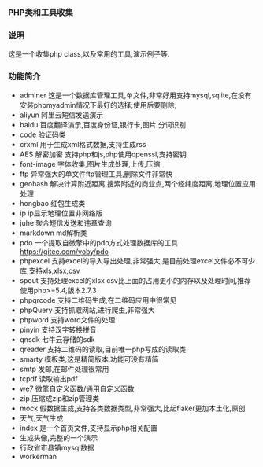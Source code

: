 ### PHP类和工具收集
### 说明
这是一个收集php class,以及常用的工具,演示例子等.
### 功能简介
- adminer 这是一个数据库管理工具,单文件,非常好用支持mysql,sqlite,在没有安装phpmyadmin情况下最好的选择;使用后要删除;
- aliyun 阿里云短信发送演示
- baidu 百度翻译演示,百度身份证,银行卡,图片,分词识别
- code 验证码类
- crxml 用于生成xml格式数据,支持生成rss
- AES 解密加密 支持php和js,php使用openssl,支持密钥
- font-image 字体收集,图片生成处理,上传,压缩
- ftp 异常强大的单文件ftp管理工具,删除文件非常快
- geohash 解决计算附近距离,搜索附近的商业点,两个经纬度距离,地理位置应用处理
- hongbao 红包生成类
- ip ip显示地理位置非网络版
- juhe 聚合短信发送和违章查询
- markdown md解析类
- pdo 一个提取自微擎中的pdo方式处理数据库的工具<https://gitee.com/yoby/pdo>
- phpexcel 支持excel的导入导出处理,非常强大,是目前处理excel文件必不可少库,支持xls,xlsx,csv
- spout 支持处理excel的xlsx csv比上面的占用更小的内存以及处理时间,推荐使用php>=5.4,版本2.7.3
- phpqrcode 支持二维码生成,在二维码应用中很常见
- phpQuery 支持抓取网站,进行爬虫,非常强大
- phpword 支持word文件的处理
- pinyin 支持汉字转换拼音
- qnsdk 七牛云存储的sdk
- qreader 支持二维码的读取,目前唯一php写成的读取类
- smarty 模板类,这是精简版本,功能可没有精简
- smtp 发邮,在邮件处理很常用
- tcpdf 读取输出pdf
- we7 微擎自定义函数/通用自定义函数
- zip 压缩成zip和zip管理类
- mock 假数据生成,支持各类数据类型,非常强大,比起flaker更加本土化,原创
- 天气,天气生成
- index 是一个首页文件,支持显示php相关配置
- 生成头像,完整的一个演示
- 行政省市县镇mysql数据
- workerman










